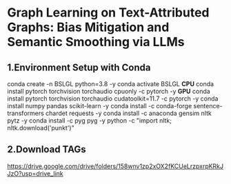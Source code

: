 # Graph Learning on Text-Attributed Graphs: Bias Mitigation and Semantic Smoothing via LLMs

## 1.Environment Setup with Conda

conda create -n BSLGL python=3.8 -y
conda activate BSLGL
**CPU**
conda install pytorch torchvision torchaudio cpuonly -c pytorch -y
**GPU**
conda install pytorch torchvision torchaudio cudatoolkit=11.7 -c pytorch -y
conda install numpy pandas scikit-learn -y
conda install -c conda-forge sentence-transformers chardet requests -y
conda install -c anaconda gensim nltk pytz -y
conda install -c pyg pyg -y
python -c "import nltk; nltk.download('punkt')"

## 2.Download TAGs

https://drive.google.com/drive/folders/158wnv1zp2xOX2fKCUeLrzpxrpKRkJJzO?usp=drive_link
